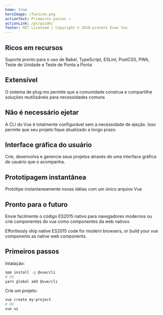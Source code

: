```yaml
---
home: true
heroImage: /favicon.png
actionText: Primeiros passos →
actionLink: /pt/guide/
footer: MIT Licensed | Copyright © 2018-present Evan You
---
```


<div style="text-align: center">
  <Bit/>
</div>

<div class="features">
  <div class="feature">
    <h2>Ricos em recursos</h2>
    <p>Suporte pronto para o uso de Babel, TypeScript, ESLint, PostCSS, PWA, Teste de Unidade e Teste de Ponta a Ponta</p>
  </div>
  <div class="feature">
    <h2>Extensível</h2>
    <p>O sistema de plug-ins permite que a comunidade construa e compartilhe soluções reutilizáveis para necessidades comuns</p>
  </div>
  <div class="feature">
    <h2>Não é necessário ejetar</h2>
    <p>A CLI do Vue é totalmente configurável sem a necessidade de ejeção. Isso permite que seu projeto fique atualizado a longo prazo.</p>
  </div>
  <div class="feature">
    <h2>Interface gráfica do usuário</h2>
    <p>Crie, desenvolva e gerencie seus projetos através de uma interface gráfica de usuário que o acompanha.</p>
  </div>
  <div class="feature">
    <h2>Prototipagem instantânea</h2>
    <p>Protótipe instantaneamente novas idéias com um único arquivo Vue</p>
  </div>
  <div class="feature">
    <h2>Pronto para o futuro</h2>
    <p>Envie facilmente o código ES2015 nativo para navegadores modernos ou crie componentes do vue como componentes da web nativos</p>
    <p>Effortlessly ship native ES2015 code for modern browsers, or build your vue components as native web components.</p>
  </div>
</div>

## Primeiros passos

Intalação:

``` bash
npm install -g @vue/cli
# OU
yarn global add @vue/cli
```

Crie um projeto:

``` bash
vue create my-project
# OU
vue ui
```
